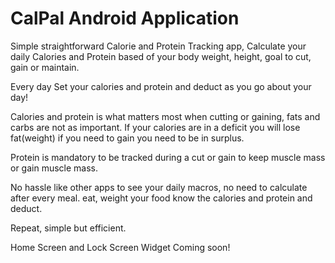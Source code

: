 # CalPal Android Application

Simple straightforward Calorie and Protein Tracking app, Calculate your daily Calories and Protein based of your body weight, height, goal to cut, gain or maintain.

Every day Set your calories and protein and deduct as you go about your day!

Calories and protein is what matters most when cutting or gaining, fats and carbs are not as important. If your calories are in a deficit you will lose fat(weight) if you need to gain you need to be in surplus.

Protein is mandatory to be tracked during a cut or gain to keep muscle mass or gain muscle mass.

No hassle like other apps to see your daily macros, no need to calculate after every meal. eat, weight your food know the calories and protein and deduct.

Repeat, simple but efficient.

Home Screen and Lock Screen Widget Coming soon!
